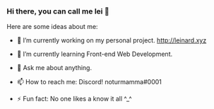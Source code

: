 ### Hi there, you can call me lei 👋




Here are some ideas about me:

- 🔭 I’m currently working on my personal project. http://leinard.xyz
- 🌱 I’m currently learning Front-end Web Development.


- 💬 Ask me about anything.
- 📫 How to reach me: Discord! noturmamma#0001

- ⚡ Fun fact: No one likes a know it all ^_^

